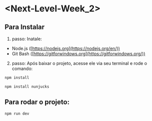 # <Next-Level-Week_2>

## Para Instalar
1. passo: Inatale:
- Node.js ([https://nodejs.org](https://nodejs.org/en/))
- Git Bash ([https://gitforwindows.org](https://gitforwindows.org/))
2. passo:
Após baixar o projeto, acesse ele via seu terminal e rode o comando:

```sh
npm install
```
```sh
npm install nunjucks
```

## Para rodar o projeto:

```sh
npm run dev
```

